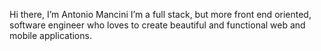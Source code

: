 Hi there, I’m Antonio Mancini
I’m a full stack, but more front end oriented, software engineer who loves to create beautiful and functional web and mobile applications.
